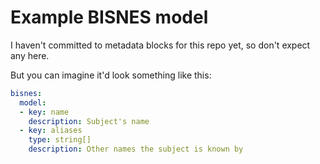 # Example BISNES model

I haven't committed to metadata blocks for this repo yet, so don't expect any here.

But you can imagine it'd look something like this:

```yaml
bisnes:
  model:
  - key: name
    description: Subject's name
  - key: aliases
    type: string[]
    description: Other names the subject is known by
```
